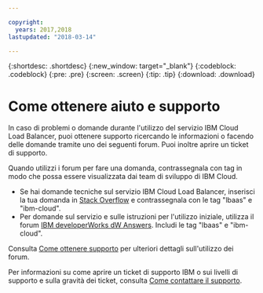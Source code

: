 ```yaml
---

copyright:
  years: 2017,2018
lastupdated: "2018-03-14"

---
```


{:shortdesc: .shortdesc}
{:new_window: target="_blank"}
{:codeblock: .codeblock}
{:pre: .pre}
{:screen: .screen}
{:tip: .tip}
{:download: .download}

# Come ottenere aiuto e supporto

In caso di problemi o domande durante l'utilizzo del servizio IBM Cloud Load Balancer, puoi ottenere supporto ricercando le informazioni o facendo delle domande tramite uno dei seguenti forum. Puoi inoltre aprire un ticket di supporto.

Quando utilizzi i forum per fare una domanda, contrassegnala con tag in modo che possa essere visualizzata dai team di sviluppo di IBM Cloud.

* Se hai domande tecniche sul servizio IBM Cloud Load Balancer, inserisci la tua domanda in [Stack Overflow](https://stackoverflow.com/search?q=lbaas+ibm-cloud) e contrassegnala con le tag "lbaas" e "ibm-cloud".
* Per domande sul servizio e sulle istruzioni per l'utilizzo iniziale, utilizza il forum
[IBM developerWorks dW Answers](https://developer.ibm.com/answers/topics/lbaas.html?smartspace=ibm-cloud). Includi le tag "lbaas" e "ibm-cloud".

Consulta [Come ottenere supporto](https://console.bluemix.net/docs/support/index.html#getting-help) per ulteriori dettagli sull'utilizzo dei forum.

Per informazioni su come aprire un ticket di supporto IBM o sui livelli di supporto e sulla
gravità dei ticket, consulta [Come contattare il
supporto](https://console.bluemix.net/docs/support/index.html#contacting-support).
